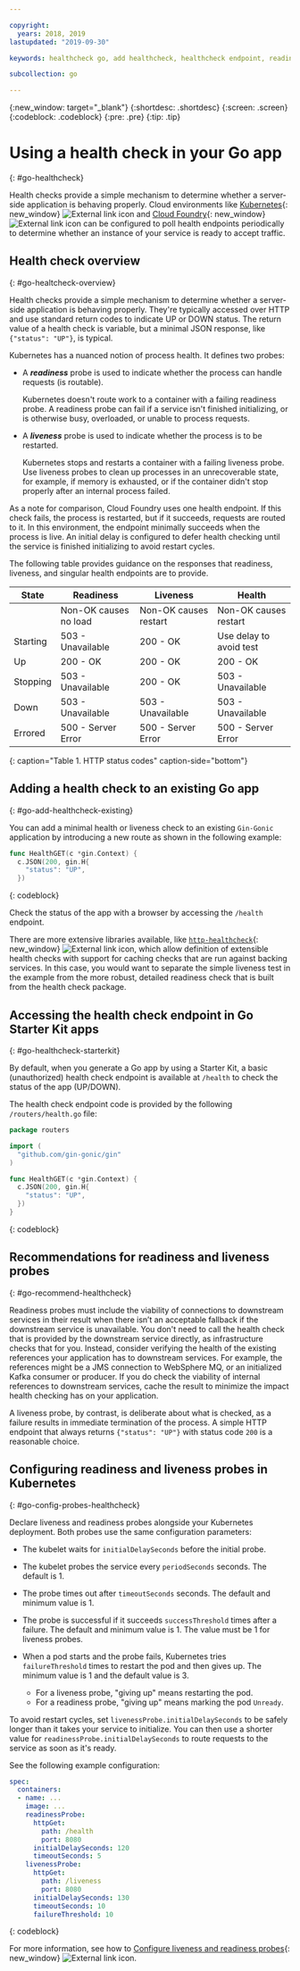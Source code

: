 ```yaml
---

copyright:
  years: 2018, 2019
lastupdated: "2019-09-30"

keywords: healthcheck go, add healthcheck, healthcheck endpoint, readiness go, liveness go, endpoint go, probes go

subcollection: go

---
```


{:new_window: target="_blank"}
{:shortdesc: .shortdesc}
{:screen: .screen}
{:codeblock: .codeblock}
{:pre: .pre}
{:tip: .tip}

# Using a health check in your Go app
{: #go-healthcheck}

Health checks provide a simple mechanism to determine whether a server-side application is behaving properly. Cloud environments like [Kubernetes](https://www.ibm.com/cloud/container-service){: new_window} ![External link icon](../icons/launch-glyph.svg "External link icon") and [Cloud Foundry](https://www.ibm.com/cloud/cloud-foundry){: new_window} ![External link icon](../icons/launch-glyph.svg "External link icon") can be configured to poll health endpoints periodically to determine whether an instance of your service is ready to accept traffic.

## Health check overview
{: #go-healtcheck-overview}

Health checks provide a simple mechanism to determine whether a server-side application is behaving properly. They're typically accessed over HTTP and use standard return codes to indicate UP or DOWN status. The return value of a health check is variable, but a minimal JSON response, like `{"status": "UP"}`, is typical.

Kubernetes has a nuanced notion of process health. It defines two probes:

- A _**readiness**_ probe is used to indicate whether the process can handle requests (is routable).

  Kubernetes doesn't route work to a container with a failing readiness probe. A readiness probe can fail if a service isn't finished initializing, or is otherwise busy, overloaded, or unable to process requests.

- A _**liveness**_ probe is used to indicate whether the process is to be restarted.

  Kubernetes stops and restarts a container with a failing liveness probe. Use liveness probes to clean up processes in an unrecoverable state, for example, if memory is exhausted, or if the container didn't stop properly after an internal process failed.

As a note for comparison, Cloud Foundry uses one health endpoint. If this check fails, the process is restarted, but if it succeeds, requests are routed to it. In this environment, the endpoint minimally succeeds when the process is live. An initial delay is configured to defer health checking until the service is finished initializing to avoid restart cycles.

The following table provides guidance on the responses that readiness, liveness, and singular health endpoints are to provide.

| State    | Readiness                   | Liveness                   | Health                    |
|----------|-----------------------------|----------------------------|---------------------------|
|          | Non-OK causes no load       | Non-OK causes restart      | Non-OK causes restart     |
| Starting | 503 - Unavailable           | 200 - OK                   | Use delay to avoid test   |
| Up       | 200 - OK                    | 200 - OK                   | 200 - OK                  |
| Stopping | 503 - Unavailable           | 200 - OK                   | 503 - Unavailable         |
| Down     | 503 - Unavailable           | 503 - Unavailable          | 503 - Unavailable         |
| Errored  | 500 - Server Error          | 500 - Server Error         | 500 - Server Error        |
{: caption="Table 1. HTTP status codes" caption-side="bottom"}

## Adding a health check to an existing Go app
{: #go-add-healthcheck-existing}

You can add a minimal health or liveness check to an existing `Gin-Gonic` application by introducing a new route as shown in the following example:
```go
func HealthGET(c *gin.Context) {
  c.JSON(200, gin.H{
    "status": "UP",
  })
```
{: codeblock}

Check the status of the app with a browser by accessing the `/health` endpoint.

There are more extensive libraries available, like [`http-healthcheck`](https://github.com/robzienert/http-healthcheck){: new_window} ![External link icon](../icons/launch-glyph.svg "External link icon"), which allow definition of extensible health checks with support for caching checks that are run against backing services. In this case, you would want to separate the simple liveness test in the example from the more robust, detailed readiness check that is built from the health check package.

## Accessing the health check endpoint in Go Starter Kit apps
{: #go-healthcheck-starterkit}

By default, when you generate a Go app by using a Starter Kit,
a basic (unauthorized) health check endpoint is available at `/health` to check the status of the app (UP/DOWN).

The health check endpoint code is provided by the following `/routers/health.go` file:
```go
package routers

import (
  "github.com/gin-gonic/gin"
)

func HealthGET(c *gin.Context) {
  c.JSON(200, gin.H{
    "status": "UP",
  })
}
```
{: codeblock}

## Recommendations for readiness and liveness probes
{: #go-recommend-healthcheck}

Readiness probes must include the viability of connections to downstream services in their result when there isn’t an acceptable fallback if the downstream service is unavailable. You don't need to call the health check that is provided by the downstream service directly, as infrastructure checks that for you. Instead, consider verifying the health of the existing references your application has to downstream services. For example, the references might be a JMS connection to WebSphere MQ, or an initialized Kafka consumer or producer. If you do check the viability of internal references to downstream services, cache the result to minimize the impact health checking has on your application.

A liveness probe, by contrast, is deliberate about what is checked, as a failure results in immediate termination of the process. A simple HTTP endpoint that always returns `{"status": "UP"}` with status code `200` is a reasonable choice.

## Configuring readiness and liveness probes in Kubernetes
{: #go-config-probes-healthcheck}

Declare liveness and readiness probes alongside your Kubernetes deployment. Both probes use the same configuration parameters:

* The kubelet waits for `initialDelaySeconds` before the initial probe.

* The kubelet probes the service every `periodSeconds` seconds. The default is 1.

* The probe times out after `timeoutSeconds` seconds. The default and minimum value is 1.

* The probe is successful if it succeeds `successThreshold` times after a failure. The default and minimum value is 1. The value must be 1 for liveness probes.

* When a pod starts and the probe fails, Kubernetes tries `failureThreshold` times to restart the pod and then gives up. The minimum value is 1 and the default value is 3.
    - For a liveness probe, "giving up" means restarting the pod.
    - For a readiness probe, "giving up" means marking the pod `Unready`.

To avoid restart cycles, set `livenessProbe.initialDelaySeconds` to be safely longer than it takes your service to initialize. You can then use a shorter value for `readinessProbe.initialDelaySeconds` to route requests to the service as soon as it's ready.

See the following example configuration:
```yaml
spec:
  containers:
  - name: ...
    image: ...
    readinessProbe:
      httpGet:
        path: /health
        port: 8080
      initialDelaySeconds: 120
      timeoutSeconds: 5
    livenessProbe:
      httpGet:
        path: /liveness
        port: 8080
      initialDelaySeconds: 130
      timeoutSeconds: 10
      failureThreshold: 10
```
{: codeblock}

For more information, see how to [Configure liveness and readiness probes](https://kubernetes.io/docs/tasks/configure-pod-container/configure-liveness-readiness-probes/){: new_window} ![External link icon](../icons/launch-glyph.svg "External link icon").
